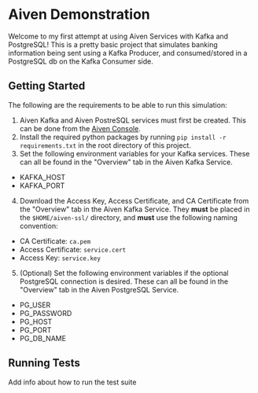 # Aiven Demonstration
Welcome to my first attempt at using Aiven Services with Kafka and PostgreSQL! This is a pretty basic project that
simulates banking information being sent using a Kafka Producer, and consumed/stored in a PostgreSQL db on the Kafka Consumer side.

## Getting Started
The following are the requirements to be able to run this simulation:
1. Aiven Kafka and Aiven PostreSQL services must first be created. This can be done from the [Aiven Console](https://console.aiven.io/index.html).
2. Install the required python packages by running `pip install -r requirements.txt` in the root directory of this
project.
3. Set the following environment variables for your Kafka services. These can all be found in the "Overview" tab in the Aiven Kafka Service.
- KAFKA_HOST
- KAFKA_PORT

4. Download the Access Key, Access Certificate, and CA Certificate from the "Overview" tab in the Aiven Kafka Service. They **must** be placed in the `$HOME/aiven-ssl/` directory, and **must** use the following naming convention:
- CA Certificate: `ca.pem`
- Access Certificate: `service.cert`
- Access Key: `service.key`

5. (Optional) Set the following environment variables if the optional PostgreSQL connection is desired. These can all be found in the "Overview" tab in the Aiven PostgreSQL Service.
- PG_USER
- PG_PASSWORD
- PG_HOST
- PG_PORT
- PG_DB_NAME

## Running Tests
Add info about how to run the test suite
